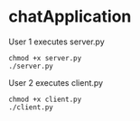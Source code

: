 # chatApplication  

User 1 executes server.py
```
chmod +x server.py
./server.py
```  

User 2 executes client.py
```
chmod +x client.py
./client.py
```
